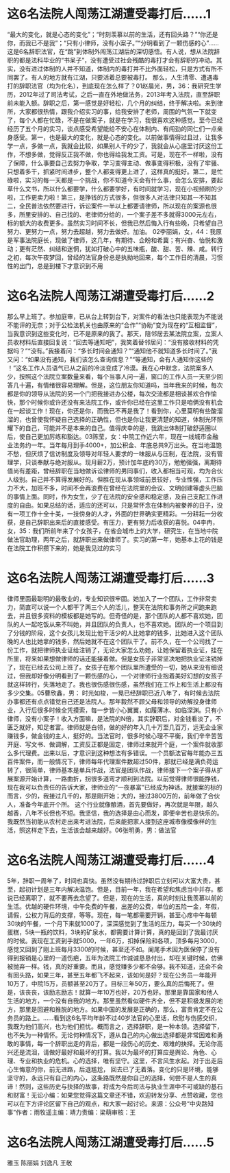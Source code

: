 # 这6名法院人闯荡江湖遭受毒打后……1

“最大的变化，就是心态的变化”；“时刻羡慕以前的生活，还有回头路？”“你还是你，而我已不是我”；“只有小律师，没有小案子。”“分明看到了一颗伤感的心”……这是6名辞职法官，在“跳”到体制外闯荡江湖后的深切感悟。有人说，想从法院辞职的都是法科毕业的“书呆子”，没有遭受过社会残酷的毒打才会有辞职的冲动。其实，没有进过体制的人并不知道，体制内的毒打并不比外面轻松，只是方式有所不同罢了。有人的地方就有江湖，只要活着总要被毒打。 那么，人生清零、遭遇毒打的辞职法官（均为化名），到底现在怎么样了？01赵晨光，男，36：我研究生学历，2012年过了司法考试，之后一直在外地做法务，2013年考入法院，直至辞职前未能入额。辞职之后，第一感觉是好轻松，几个月的纠结，终于解决啦。来到律所，大家都很热情，跟我介绍实习的事，给我安排了老师，周围的气氛一下就变了，每个人都在忙碌，不是在做案子，就是在学习，我很喜欢这种感觉。至今已经经历了五个月的实习，谈点感受希望能给不安心在体制内、有闯劲的同仁们一点亲身感受。第一，也是最大的变化，就是心态的变化。以前做事情得过且过，让我多学一点，多做一点，我就会比较，如果别人干的少了，我就会从心底里讨厌这份工作，不想多做，觉得反正我不做，你也得给我发工资。可是，现在不一样啦，没有了保障，什么事要自己去努力争取，学习变得主动、做事变得积极，没有了牢骚、只想着多干，抓紧时间进步，整个人都变得更上进了，这样真的挺好。第二，是忙碌啦，实习的每一天都是一个挑战，你不知道今天会有什么事，会怎么安排，要起草什么文书，所以什么都要学，什么都要学好，有时间就学习，现在小视频刷的少啦，工作更卖力啦！第三，是挣钱的方式很多，但很多人对法律只知其一不知其二，全民普法依然要进行，诉讼案件一半以上都要请律师，所以现在的案源也很多，所里安排的、自己找的、老律师分给的，一个案子差不多就得3000元左右，标的额大的收费更多。虽然实习时间不长，但我已然后悔入行有些晚，只希望自己努力、更努力一点，努力去超越，努力去做好。加油。 02李丽娟，女，44：我原是军事法院庭长，现做了律师，这几年，有期待、企盼和希冀；有兴奋、怡悦和激动；更有茫然、纠结和迷惘，犹如打破心中的五味瓶，酸、甜、苦、辣、咸。转行之初，每次午夜梦回，曾经的法官身份总是执拗地回来，每个工作日的清晨，习惯性的出门，总是到楼下才意识到不用

# 这6名法院人闯荡江湖遭受毒打后……2

那么早上班了。参加庭审，已从台上转到台下，对案件的看法也只能表现为不能说不能评的无奈；对于公检法机关也由原来的“合作”“协助”变为现在的“互相监督”，当我意识到这些变化时，已不是原来的我了。那天，陪邻居去某法院立案，立案人员收材料后直接回复说：“回去等通知吧”，我笑着替邻居问：“没有接收材料的凭据吗？”“没有。”我接着问：“多长时间会通知？”“通知他不就知道多长时间了。”我又问：“如果没有通知，我们该怎么查询信息？”“等通知，会有人通知你这些的 ！”这名工作人员语气已从之前的冷淡变成了冷漠。我在心中默念，法院案多人少，按照这个法院立案数量来看，每个当事人问一遍，窗口的工作人员一天至少回答几十遍，有情绪很容易理解。但是，这位朋友你知道吗，当年我来的时候，每次都是你的领导从法院的另一个门把我接进办公楼，每次交流都是相谈甚欢合作愉快，那个时候你或许还没有来法院工作，或许你已经在这里工作只是咱俩没有机会在一起谈工作！现在，你还是你，而我已不再是我了！看到你，心里莫明有些酸溜溜的，也曾使我怀疑自己选择的正确性，但也是你让我更清楚的知道，体制光环照耀下的自己，可能并不是本来的自己。值得庆幸的是，我跳出体制打破舒适圈以后，使自己更加厉练和豁达。03陈莹，女：中院工作近六年，现在一线城市金融业法务约一年。当年每月到手4000+，加公积金、年底总共9万出头。在当地温饱不愁，但厌烦了信访制度及领导对年轻人要求的一味服从与压制，在法院，没有管理学，只谈奉献与绝对服从。现月薪2万，预计加年底约30万，勉勉强强，离期待值尚有差距，曾经辞职在当地做诉讼律师的男同事们，收入都相当可观，均为合伙人级别。自己并不算得发展好的。但胜在现从事领域前景较好，专业性强，工作压力不大，加班不多，时间不会再浪费在曾经在法院里的会议、文明创建等虚头巴脑的事情上面。同时，作为女生，少了在法院的安全感和稳定感，及自己支配工作进度的自由。如果总结的话，适应的还可以，只是常怀念在体制内被豢养的日子，没有一项工作十全十美，一技傍身的人才，外面的世界确实更精彩。一分耕耘一分收获，是自己辞职出来后的直接感受。有压力，更有努力后收获的喜悦。04李冉，女，35：我们所前年来了个女孩子，在省会城市上的大学，研究生，在当地中院做法官助理，两年之后，就辞职出来做律师了。实习的第一年，她基本上花的钱是在法院工作积攒下来的，她是我见过的实习

# 这6名法院人闯荡江湖遭受毒打后……3

律师里面最聪明的最敬业的，专业知识很牢固。她加入了一个团队，工作非常卖力，简直可以说一个人都干了两三个人的活儿，整天在法院和事务所之间跑来跑去，并且很多资料的模板都是她写的。但奇怪的是，那个团队的人都不喜欢她，团队的人一起吃饭从来不叫她，并且团队的负责人，也不喜欢她。团队的一个项目到了分钱的阶段，这个女孩儿发现比他干活少的人比她拿的钱多，比她进入这个团队晚的人也比她拿的钱多，然后她就不在这个团队干了。前不久，在一个公司找了一份工作，就把律师执业证给注销了，无论大家怎么劝她，让她保留着执业证，挂在所里，将来如果想做律师的话还能接着做。但是女孩子非常坚决地把执业证注销掉了，现在已经去公司上班了。女孩子在那个团队里所遭受的一切，她从来没有细说过，但我却好像分明看到了一颗伤感的心，一个对律师行业抱着美好幻想的女孩子就这样转行，失落地走了。我也很伤感很伤感，虽然我们在工作上和生活上都没有多少交集。05曹欣鑫，男： 时光如梭，一晃已经辞职已近八年了，有时候去法院办事都还有点点错觉自己还是法院人。那年毅然不顾父母和领导的劝解投身律师业，入行后很多时候全凭摸索，每一步皆小心翼翼，如履薄冰、如临深渊。只有小律师，没有小案子！收入方面嘛，是法院的N倍，其实辞职后，对金钱看淡了，不匮乏就好，知足者富。律师就是白领，做的好的年入几十万至几百万，远无企业家赚钱多，做金钱的主人，挺好的。当法官时，很多时候心理不平衡，我们辛辛苦苦开庭、写文书、做调解，工资反正都是固定，律师过来就开个庭，一个案件就收那么多代理费。出来以后，才意识到这种想法有多错误。一个员额法官每年能办三五百件案件，而一般情况下，律师每年代理案件数超过50件，那就已经是满负荷运转了，很简单，律师基本是单兵作战，法官是团队作战，律师接下一个案子得从扩展案源开始计算，一路曲折，拐很多道弯才顺利到法院。以前觉得律师很能挣钱，现在我可以负责任的告诉大家，律师业的“一夜暴富”已经成为神话。就接案的标的而言，少的，我接过几千的，那是刚开始；大的，接过3800万的，前年做了合伙人，准备今年底开个所。 这个行业就像酿酒，首先要做好，再次就是年限，越久越香，八年不长但也不短。我坚信，我的选择是由心而发，即便辛苦也是快乐的。我既然当初能从农村走出来考进法院，后来能把家人接到这座城市像模像样的生活，照这样走下去，生活该会越来越好。06张明勇，男：做法官

# 这6名法院人闯荡江湖遭受毒打后……4

5年，辞职一周年了，时间也真快。虽然没有期待过辞职后立刻可以大富大贵，甚至，起初计划是三年内解决温饱。但是，目前一年，我在希望和焦虑当中并存。都说已经离职了，就不要再去念望了。但是，现在的生活，真的时刻让我羡慕以前的生活。优越的硬件环境，中午免费的午餐，出差的公费，单位的五险一金，年假，请假，公权力背后的支撑，等等。现在，每一笔都需要开销，甚至心疼中午每顿30块的午餐，一个月下来就1000了，深深感觉到了生活的压力，每买一个30块的蛋糕，5块一瓶的饮料，3块的矿泉水，都需要计算计算，真的是回到了我最讨厌的时候。我现在工资到手就5000，一年6万，扣掉保险和各项，顶多每月3000，感觉又回到了刚上班每月3300的时候，甚至还不如。阑尾手术因为医保停了没有得到报销是心里的一道伤疤，五年为法院工作诚诚恳恳付出，却在关键时候，仿佛被抛弃一样。钱，真的好重要。而且，感觉赚多少都不会够。我不知道，还会不会有回头路，如果三年，甚至五年都飞不起来，该如何是好？现在公务员一年能开10万了，中院15万，员额甚至20万了。目标三年50万，要么真的后悔死了。但是，该丧丧，该励志励志！就算一年10万也好，20万也好。那里是靠国家和他人生活的地方，一个没有自我的地方。那里虽然看似硬件齐全，但不是积极发展的地方，那里是回避和推脱的地方。如果中国的发展是正确的，那么，富贵肯定不在公务员的路上。……看到这6名平均年龄不过40岁法官的心里话，欣慰与伤感交织，我既为他们高兴，也为他们担忧。概而言之，选择辞职，是一种本领。选择留下，也不失为一种情怀。无论何种情况下，遵从自己的内心做出选择都是非常困难和勇敢的事情，每一个辞职出走的背后，都是一段伤心的历史、艰难的抉择。无论你高兴还是流泪，请做好最好和最坏的打算。我以为最坏的打算应是舆论、角色、心理、专业和执业的危机。心的选择，唯有坚守。这里，不言风生水起。对于出走后心生悔意的你，前无进路，后退尴尬， 回去已了无着落。变化的只是环境，能够坚守的，永远只有自己的内心，这条路既然是你自己的选择，何尝不是人生的真谛！然则，这些历史与抉择的故事，将成为今后司法与执业生涯中不可或缺的基石和财富！无讼小编：如果您觉得这篇文章还不错，欢迎转发分享、点赞收藏，您也可以在下方评论区留下自己的观点，和大家一起讨论。来源：公众号“中央路知事”作者：雨牧遥主编：靖力责编：梁萌审核：王

# 这6名法院人闯荡江湖遭受毒打后……5

雅玉 陈丽娟 刘逸凡 王敬

